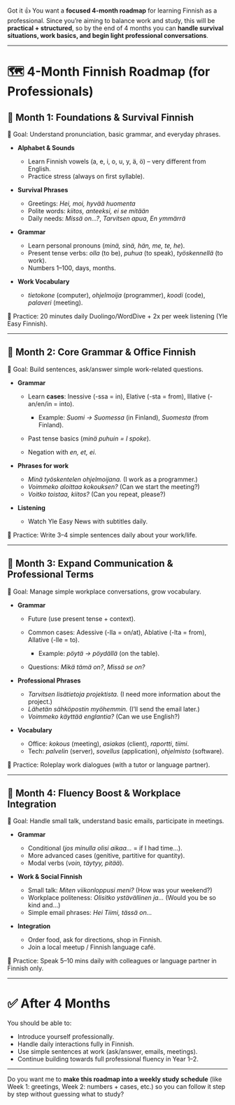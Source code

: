 Got it 👍 You want a **focused 4-month roadmap** for learning Finnish as a professional. Since you’re aiming to balance work and study, this will be **practical + structured**, so by the end of 4 months you can **handle survival situations, work basics, and begin light professional conversations**.

---

# 🗺️ 4-Month Finnish Roadmap (for Professionals)

## 📅 Month 1: Foundations & Survival Finnish

🎯 Goal: Understand pronunciation, basic grammar, and everyday phrases.

- **Alphabet & Sounds**

  - Learn Finnish vowels (a, e, i, o, u, y, ä, ö) – very different from English.
  - Practice stress (always on first syllable).

- **Survival Phrases**

  - Greetings: _Hei, moi, hyvää huomenta_
  - Polite words: _kiitos, anteeksi, ei se mitään_
  - Daily needs: _Missä on…?_, _Tarvitsen apua_, _En ymmärrä_

- **Grammar**

  - Learn personal pronouns (_minä, sinä, hän, me, te, he_).
  - Present tense verbs: _olla_ (to be), _puhua_ (to speak), _työskennellä_ (to work).
  - Numbers 1–100, days, months.

- **Work Vocabulary**

  - _tietokone_ (computer), _ohjelmoija_ (programmer), _koodi_ (code), _palaveri_ (meeting).

📌 Practice: 20 minutes daily Duolingo/WordDive + 2x per week listening (Yle Easy Finnish).

---

## 📅 Month 2: Core Grammar & Office Finnish

🎯 Goal: Build sentences, ask/answer simple work-related questions.

- **Grammar**

  - Learn **cases**: Inessive (-ssa = in), Elative (-sta = from), Illative (-an/en/in = into).

    - Example: _Suomi → Suomessa_ (in Finland), _Suomesta_ (from Finland).

  - Past tense basics (_minä puhuin = I spoke_).
  - Negation with _en, et, ei_.

- **Phrases for work**

  - _Minä työskentelen ohjelmoijana._ (I work as a programmer.)
  - _Voimmeko aloittaa kokouksen?_ (Can we start the meeting?)
  - _Voitko toistaa, kiitos?_ (Can you repeat, please?)

- **Listening**

  - Watch Yle Easy News with subtitles daily.

📌 Practice: Write 3–4 simple sentences daily about your work/life.

---

## 📅 Month 3: Expand Communication & Professional Terms

🎯 Goal: Manage simple workplace conversations, grow vocabulary.

- **Grammar**

  - Future (use present tense + context).
  - Common cases: Adessive (-lla = on/at), Ablative (-lta = from), Allative (-lle = to).

    - Example: _pöytä → pöydällä_ (on the table).

  - Questions: _Mikä tämä on?_, _Missä se on?_

- **Professional Phrases**

  - _Tarvitsen lisätietoja projektista._ (I need more information about the project.)
  - _Lähetän sähköpostin myöhemmin._ (I’ll send the email later.)
  - _Voimmeko käyttää englantia?_ (Can we use English?)

- **Vocabulary**

  - Office: _kokous_ (meeting), _asiakas_ (client), _raportti_, _tiimi_.
  - Tech: _palvelin_ (server), _sovellus_ (application), _ohjelmisto_ (software).

📌 Practice: Roleplay work dialogues (with a tutor or language partner).

---

## 📅 Month 4: Fluency Boost & Workplace Integration

🎯 Goal: Handle small talk, understand basic emails, participate in meetings.

- **Grammar**

  - Conditional (_jos minulla olisi aikaa…_ = if I had time…).
  - More advanced cases (genitive, partitive for quantity).
  - Modal verbs (_voin, täytyy, pitää_).

- **Work & Social Finnish**

  - Small talk: _Miten viikonloppusi meni?_ (How was your weekend?)
  - Workplace politeness: _Olisitko ystävällinen ja…_ (Would you be so kind and…)
  - Simple email phrases: _Hei Tiimi, tässä on…_

- **Integration**

  - Order food, ask for directions, shop in Finnish.
  - Join a local meetup / Finnish language café.

📌 Practice: Speak 5–10 mins daily with colleagues or language partner in Finnish only.

---

# ✅ After 4 Months

You should be able to:

- Introduce yourself professionally.
- Handle daily interactions fully in Finnish.
- Use simple sentences at work (ask/answer, emails, meetings).
- Continue building towards full professional fluency in Year 1–2.

---

Do you want me to **make this roadmap into a weekly study schedule** (like Week 1: greetings, Week 2: numbers + cases, etc.) so you can follow it step by step without guessing what to study?
